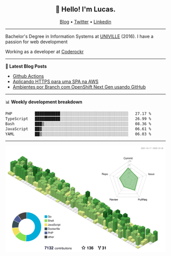 <h2 align="center">👋 Hello! I'm Lucas.</h2>
<p align="center">
  <a href="https://www.lucassabreu.net.br/">Blog</a> •
  <a href="https://twitter.com/lucassabreu">Twitter</a> •
  <a href="https://www.linkedin.com/in/lucassantosabreu/">Linkedin</a>
</p>

---

Bachelor's Degree in Information Systems at [UNIVILLE](https://www.univille.edu.br//en/index/593619) (2016).
I have a passion for web development

Working as a developer at [Coderockr](https://github.com/Coderockr)

---

**📝 Latest Blog Posts**

<!-- BLOG-POST-LIST:START -->
- [Github Actions](https://www.lucassabreu.net.br/post/github-actions/)
- [Aplicando HTTPS para uma SPA na AWS](https://www.lucassabreu.net.br/post/aplicando-https-para-uma-spa-na-aws/)
- [Ambientes por Branch com OpenShift Next Gen usando GitHub](https://www.lucassabreu.net.br/post/ambientes-por-branch-com-openshift-next-gen-usando-github/)
<!-- BLOG-POST-LIST:END -->

---

📊 **Weekly development breakdown**
<!--START_SECTION:waka-->
```text
PHP          ███████████░░░░░░░░░░░░░░░░░░░░░░░░░░░░░░   27.17 % 
TypeScript   ███████████░░░░░░░░░░░░░░░░░░░░░░░░░░░░░░   26.99 % 
Bash         ███▒░░░░░░░░░░░░░░░░░░░░░░░░░░░░░░░░░░░░░   08.36 % 
JavaScript   ██▓░░░░░░░░░░░░░░░░░░░░░░░░░░░░░░░░░░░░░░   06.61 % 
YAML         ██▒░░░░░░░░░░░░░░░░░░░░░░░░░░░░░░░░░░░░░░   06.03 % 
```
<!--END_SECTION:waka-->

---

![](./profile-3d-contrib/profile-green-animate.svg)

<!-- vim: spelllang=en
